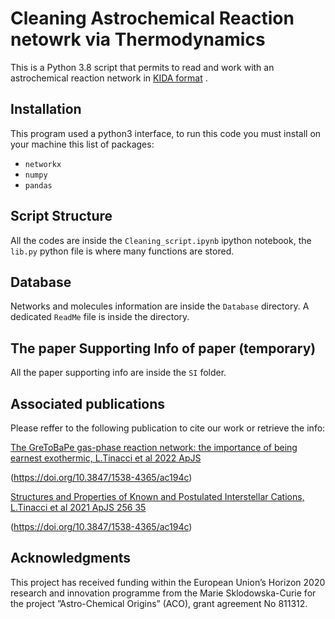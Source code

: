 # Cleaning Astrochemical Reaction netowrk via Thermodynamics  
This is a Python 3.8 script that permits to read and work with an astrochemical reaction network in [KIDA format](https://kida.astrochem-tools.org/) .

## Installation

This program used a python3 interface, to run this code you must install on your machine this list of packages:

* ```networkx```
* ```numpy```
* ```pandas```

## Script Structure
All the codes are inside the ```Cleaning_script.ipynb``` ipython notebook, the ```lib.py``` python file is where many functions are stored.

## Database
Networks and molecules information are inside the ```Database``` directory. A dedicated ```ReadMe``` file is inside the directory.

## The paper Supporting Info of paper (temporary)
All the paper supporting info are inside the ```SI```  folder.

## Associated publications
Please reffer to the following publication to cite our work or retrieve the info:

[The GreToBaPe gas-phase reaction network: the importance of being earnest exothermic, L.Tinacci et al 2022 ApJS ](https://doi.org/10.3847/1538-4365/ac194c)

(https://doi.org/10.3847/1538-4365/ac194c)

[Structures and Properties of Known and Postulated Interstellar Cations, L.Tinacci et al 2021 ApJS 256 35](https://doi.org/10.3847/1538-4365/ac194c)

(https://doi.org/10.3847/1538-4365/ac194c)

## Acknowledgments
This project has received funding within the European Union’s Horizon 2020 research and innovation programme from the Marie Sklodowska-Curie for the project ”Astro-Chemical Origins” (ACO), grant agreement No 811312.
